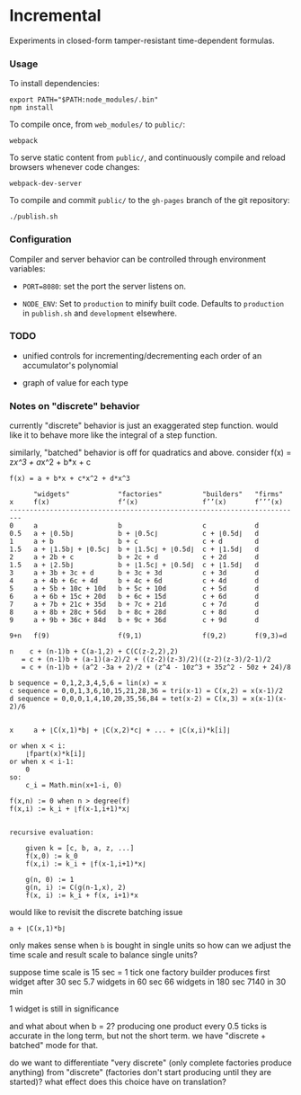 # Incremental

Experiments in closed-form tamper-resistant time-dependent formulas.

### Usage

To install dependencies:

    export PATH="$PATH:node_modules/.bin"
    npm install

To compile once, from `web_modules/` to `public/`:

    webpack

To serve static content from `public/`, and continuously compile and reload browsers whenever code changes:

    webpack-dev-server

To compile and commit `public/` to the `gh-pages` branch of the git repository:

    ./publish.sh

### Configuration

Compiler and server behavior can be controlled through environment variables:

 - `PORT=8080`: set the port the server listens on.

 - `NODE_ENV`: Set to `production` to minify built code. Defaults to `production` in `publish.sh` and `development` elsewhere.

### TODO

- unified controls for incrementing/decrementing each order of an accumulator's polynomial

- graph of value for each type

### Notes on "discrete" behavior

currently "discrete" behavior is just an exaggerated step function.
would like it to behave more like the integral of a step function.

similarly, "batched" behavior is off for quadratics and above.
consider f(x) = z*x^3 + a*x^2 + b*x + c


    f(x) = a + b*x + c*x^2 + d*x^3
        
          "widgets"            "factories"          "builders"   "firms"
    x     f(x)                 f‘(x)                f’’(x)       f’’’(x)
    -------------------------------------------------------------------------
    0     a                    b                    c            d
    0.5   a + ⌊0.5b⌋           b + ⌊0.5c⌋           c + ⌊0.5d⌋   d
    1     a + b                b + c                c + d        d
    1.5   a + ⌊1.5b⌋ + ⌊0.5c⌋  b + ⌊1.5c⌋ + ⌊0.5d⌋  c + ⌊1.5d⌋   d
    2     a + 2b + c           b + 2c + d           c + 2d       d
    1.5   a + ⌊2.5b⌋           b + ⌊1.5c⌋ + ⌊0.5d⌋  c + ⌊1.5d⌋   d
    3     a + 3b + 3c + d      b + 3c + 3d          c + 3d       d
    4     a + 4b + 6c + 4d     b + 4c + 6d          c + 4d       d
    5     a + 5b + 10c + 10d   b + 5c + 10d         c + 5d       d
    6     a + 6b + 15c + 20d   b + 6c + 15d         c + 6d       d
    7     a + 7b + 21c + 35d   b + 7c + 21d         c + 7d       d
    8     a + 8b + 28c + 56d   b + 8c + 28d         c + 8d       d
    9     a + 9b + 36c + 84d   b + 9c + 36d         c + 9d       d

    9+n   f(9)                 f(9,1)               f(9,2)       f(9,3)=d       

    n    c + (n-1)b + C(a-1,2) + C(C(z-2,2),2)
       = c + (n-1)b + (a-1)(a-2)/2 + ((z-2)(z-3)/2)((z-2)(z-3)/2-1)/2
       = c + (n-1)b + (a^2 -3a + 2)/2 + (z^4 - 10z^3 + 35z^2 - 50z + 24)/8

    b sequence = 0,1,2,3,4,5,6 = lin(x) = x
    c sequence = 0,0,1,3,6,10,15,21,28,36 = tri(x-1) = C(x,2) = x(x-1)/2
    d sequence = 0,0,0,1,4,10,20,35,56,84 = tet(x-2) = C(x,3) = x(x-1)(x-2)/6


    x     a + ⌊C(x,1)*b⌋ + ⌊C(x,2)*c⌋ + ... + ⌊C(x,i)*k[i]⌋

    or when x < i:
        ⌊fpart(x)*k[i]⌋
    or when x < i-1:
        0
    so:
        c_i = Math.min(x+1-i, 0)

    f(x,n) := 0 when n > degree(f)
    f(x,i) := k_i + ⌊f(x-1,i+1)*x⌋


    recursive evaluation:

        given k = [c, b, a, z, ...]
        f(x,0) := k_0
        f(x,i) := k_i + ⌊f(x-1,i+1)*x⌋

        g(n, 0) := 1
        g(n, i) := C(g(n-1,x), 2)
        f(x, i) := k_i + f(x, i+1)*x

would like to revisit the discrete batching issue

    a + ⌊C(x,1)*b⌋ 

only makes sense when `b` is bought in single units
so how can we adjust the time scale and result scale to balance single units?

suppose time scale is 15 sec = 1 tick
one factory builder produces first widget after 30 sec
5.7 widgets in 60 sec
66 widgets in 180 sec
7140 in 30 min

1 widget is still in significance

and what about when b = 2?
producing one product every 0.5 ticks is accurate in the long term, but not the short term.
we have "discrete + batched" mode for that.

do we want to differentiate "very discrete" (only complete factories produce anything)
from "discrete" (factories don't start producing until they are started)?
what effect does this choice have on translation?
